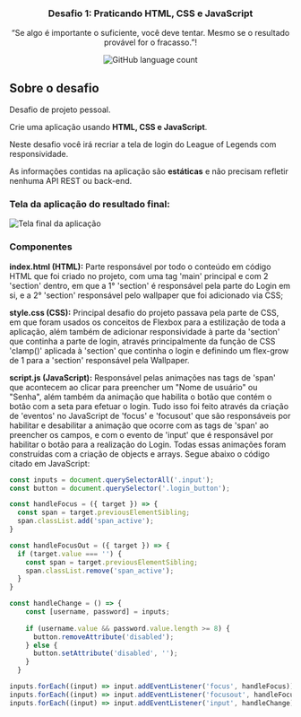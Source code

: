<h3 align="center">
  Desafio 1: Praticando HTML, CSS e JavaScript
</h3>

<p align="center">“Se algo é importante o suficiente, você deve tentar. Mesmo se o resultado provável for o fracasso.”!</p>

<p align="center">
  <img alt="GitHub language count" src="https://img.shields.io/github/languages/count/rocketseat/bootcamp-gostack-desafio-04?color=%2304D361">
</p>

## Sobre o desafio

Desafio de projeto pessoal.

Crie uma aplicação usando **HTML, CSS e JavaScript**.

Neste desafio você irá recriar a tela de login do League of Legends com responsividade.

As informações contidas na aplicação são **estáticas** e não precisam refletir nenhuma API REST ou back-end.

### Tela da aplicação do resultado final:

<img alt="Tela final da aplicação" src="https://danielcanudo.github.io/league-of-legends-login/tela-de-login-league-of-legends.png">

### Componentes

**index.html (HTML):** Parte responsável por todo o conteúdo em código HTML que foi criado no projeto, com uma tag 'main' principal e com 2 'section' dentro, em que a 1° 'section' é responsável pela parte do Login em si, e a 2° 'section' responsável pelo wallpaper que foi adicionado via CSS;

**style.css (CSS):** Principal desafio do projeto passava pela parte de CSS, em que foram usados os conceitos de Flexbox para a estilização de toda a aplicação, além também de adicionar responsividade à parte da 'section' que continha a parte de login, através principalmente da função de CSS 'clamp()' aplicada à 'section' que continha o login e definindo um flex-grow de 1 para a 'section' responsável pela Wallpaper.

**script.js (JavaScript):** Responsável pelas animações nas tags de 'span' que acontecem ao clicar para preencher um "Nome de usuário" ou "Senha", além também da animação que habilita o botão que contém o botão com a seta para efetuar o login. Tudo isso foi feito através da criação de 'eventos' no JavaScript de 'focus' e 'focusout' que são responsáveis por habilitar e desabilitar a animação que ocorre com as tags de 'span' ao preencher os campos, e com o evento de 'input' que é responsável por habilitar o botão para a realização do Login. Todas essas animações foram construídas com a criação de objects e arrays. Segue abaixo o código citado em JavaScript:

```js
const inputs = document.querySelectorAll('.input');
const button = document.querySelector('.login_button');

const handleFocus = ({ target }) => {
  const span = target.previousElementSibling;
  span.classList.add('span_active');
}

const handleFocusOut = ({ target }) => {
  if (target.value === '') {
    const span = target.previousElementSibling;
    span.classList.remove('span_active');
  }
}

const handleChange = () => {
    const [username, password] = inputs;
  
    if (username.value && password.value.length >= 8) {
      button.removeAttribute('disabled');
    } else {
      button.setAttribute('disabled', '');
    }
  }

inputs.forEach((input) => input.addEventListener('focus', handleFocus));
inputs.forEach((input) => input.addEventListener('focusout', handleFocusOut));
inputs.forEach((input) => input.addEventListener('input', handleChange));
```
